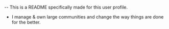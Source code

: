 -- This is a README specifically made for this user profile.

- I manage & own large communities and change the way things are done for the better.
